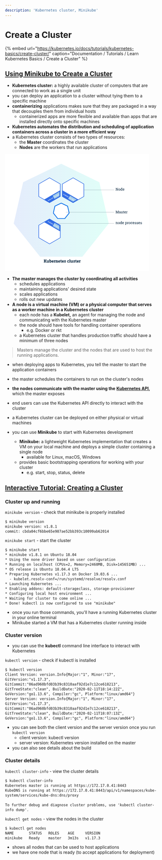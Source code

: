 ```yaml
---
description: 'Kubernetes cluster, Minikube'
---
```


# Create a Cluster

{% embed url="https://kubernetes.io/docs/tutorials/kubernetes-basics/create-cluster/" caption="Documentation / Tutorials / Learn Kubernetes Basics / Create a Cluster" %}

## [Using Minikube to Create a Cluster](https://kubernetes.io/docs/tutorials/kubernetes-basics/create-cluster/cluster-intro/)

* **Kubernetes cluster:** a highly available cluster of computers that are connected to work as a single unit
* you can deploy an application to a cluster without tying them to a specific machine
* **containerizing** applications makes sure that they are packaged in a way that decouples them from individual hosts
  * containerized apps are more flexible and available than apps that are installed directly onto specific machines
* **Kubernetes automates the distribution and scheduling of application containers across a cluster in a more efficient way**
* a Kubernetes cluster consists of two types of resources:
  * the **Master** coordinates the cluster
  * **Nodes** are the workers that run applications



![Cluster diagram](../../../.gitbook/assets/image.png)

* **The master manages the cluster by coordinating all activities**
  * schedules applications
  * maintaining applications' desired state
  * scales applications
  * rolls out new updates
* **A node is a virtual machine \(VM\) or a physical computer that serves as a worker machine in a Kubernetes cluster**
  * each node has a **Kubelet,** an agent for managing the node and communicating with the Kubernetes master
  * the node should have tools for handling container operations
    * e.g. Docker or rkt
  * a Kubernetes cluster that handles production traffic should have a minimum of three nodes

> Masters manage the cluster and the nodes that are used to host the running applications.

* when deploying apps to Kubernetes, you tell the master to start the application containers
* the master schedules the containers to run on the cluster's nodes
* **the nodes communicate with the master using the** [**Kubernetes API**](https://kubernetes.io/docs/concepts/overview/kubernetes-api/)**,** which the master exposes
* end users can use the Kubernetes API directly to interact with the cluster



* a Kubernetes cluster can be deployed on either physical or virtual machines
* you can use **Minikube** to start with Kubernetes development

  * **Minikube:** a lightweight Kubernetes implementation that creates a VM on your local machine and deploys a simple cluster containing a single node
    * available for Linux, macOS, Windows
  * provides basic bootstrapping operations for working with your cluster
    * e.g. start, stop, status, delete

## [Interactive Tutorial: Creating a Cluster](https://kubernetes.io/docs/tutorials/kubernetes-basics/create-cluster/cluster-interactive/)

### Cluster up and running

`minikube version` - check that minikube is properly installed

```text
$ minikube version
minikube version: v1.8.1
commit: cbda04cf6bbe65e987ae52bb393c10099ab62014
```

`minikube start` - start the cluster

```text
$ minikube start
* minikube v1.8.1 on Ubuntu 18.04
* Using the none driver based on user configuration
* Running on localhost (CPUs=2, Memory=2460MB, Disk=145651MB) ...
* OS release is Ubuntu 18.04.4 LTS
* Preparing Kubernetes v1.17.3 on Docker 19.03.6 ...
  - kubelet.resolv-conf=/run/systemd/resolve/resolv.conf
* Launching Kubernetes ...
* Enabling addons: default-storageclass, storage-provisioner
* Configuring local host environment ...
* Waiting for cluster to come online ...
* Done! kubectl is now configured to use "minikube"
```

* once you run those commands, you'll have a running Kubernetes cluster in your online terminal
* Minikube started a VM that has a Kubernetes cluster running inside



### Cluster version

* you can use the **kubectl** command line interface to interact with Kubernetes

`kubectl version` - check if kubectl is installed

```text
$ kubectl version
Client Version: version.Info{Major:"1", Minor:"17", GitVersion:"v1.17.3", GitCommit:"06ad960bfd03b39c8310aaf92d1e7c12ce618213", GitTreeState:"clean", BuildDate:"2020-02-11T18:14:22Z", GoVersion:"go1.13.6", Compiler:"gc", Platform:"linux/amd64"}
Server Version: version.Info{Major:"1", Minor:"17", GitVersion:"v1.17.3", GitCommit:"06ad960bfd03b39c8310aaf92d1e7c12ce618213", GitTreeState:"clean", BuildDate:"2020-02-11T18:07:13Z", GoVersion:"go1.13.6", Compiler:"gc", Platform:"linux/amd64"}
```

* you can see both the client version and the server version once you run `kubectl version`
  * client version: kubectl version
  * server version: Kubernetes version installed on the master
* you can also see details about the build



### Cluster details

`kubectl cluster-info` - view the cluster details

```text
$ kubectl cluster-info
Kubernetes master is running at https://172.17.0.41:8443
KubeDNS is running at https://172.17.0.41:8443/api/v1/namespaces/kube-system/services/kube-dns:dns/proxy

To further debug and diagnose cluster problems, use 'kubectl cluster-info dump'.
```

`kubectl get nodes` - view the nodes in the cluster

```text
$ kubectl get nodes
NAME       STATUS   ROLES    AGE     VERSION
minikube   Ready    master   3m13s   v1.17.3
```

* shows all nodes that can be used to host applications
* we have one node that is ready \(to accept applications for deployment\)



